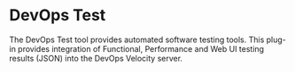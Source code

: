 
# DevOps Test

The DevOps Test tool provides automated software testing tools. This plug-in provides integration of Functional, Performance and Web UI testing results (JSON) into the DevOps Velocity server.

